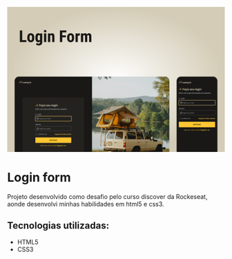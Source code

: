 ![alt text](capa.png)

# Login form
Projeto desenvolvido como desafio pelo curso discover da Rockeseat, aonde desenvolvi minhas habilidades em html5 e css3. 

## Tecnologias utilizadas:

- HTML5
- CSS3